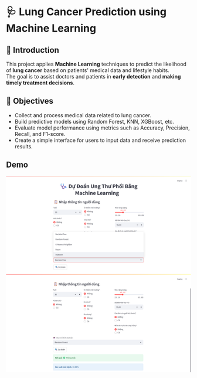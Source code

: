 # 🩺 Lung Cancer Prediction using Machine Learning

## 📌 Introduction
This project applies **Machine Learning** techniques to predict the likelihood of **lung cancer** based on patients' medical data and lifestyle habits.  
The goal is to assist doctors and patients in **early detection** and **making timely treatment decisions**.

## 🎯 Objectives
- Collect and process medical data related to lung cancer.
- Build predictive models using Random Forest, KNN, XGBoost, etc.
- Evaluate model performance using metrics such as Accuracy, Precision, Recall, and F1-score.
- Create a simple interface for users to input data and receive prediction results.

## Demo
![Demo](https://github.com/VietHung3004/Project_2/blob/main/Screenshot%202025-09-18%20142232.png)
![Demo](https://github.com/VietHung3004/Project_2/blob/main/Screenshot%202025-09-18%20142301.png)
